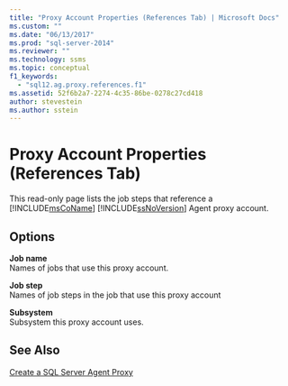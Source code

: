 ```yaml
---
title: "Proxy Account Properties (References Tab) | Microsoft Docs"
ms.custom: ""
ms.date: "06/13/2017"
ms.prod: "sql-server-2014"
ms.reviewer: ""
ms.technology: ssms
ms.topic: conceptual
f1_keywords: 
  - "sql12.ag.proxy.references.f1"
ms.assetid: 52f6b2a7-2274-4c35-86be-0278c27cd418
author: stevestein
ms.author: sstein
---
```

# Proxy Account Properties (References Tab)
  This read-only page lists the job steps that reference a [!INCLUDE[msCoName](../../includes/msconame-md.md)] [!INCLUDE[ssNoVersion](../../includes/ssnoversion-md.md)] Agent proxy account.  
  
## Options  
 **Job name**  
 Names of jobs that use this proxy account.  
  
 **Job step**  
 Names of job steps in the job that use this proxy account  
  
 **Subsystem**  
 Subsystem this proxy account uses.  
  
## See Also  
 [Create a SQL Server Agent Proxy](create-a-sql-server-agent-proxy.md)  
  
  
